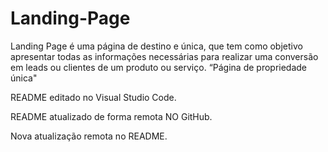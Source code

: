 # Landing-Page
 Landing Page é uma página de destino e única, que tem como objetivo apresentar todas as informações necessárias para realizar uma conversão  em leads ou clientes de um produto ou serviço. “Página de propriedade única"

 README editado no Visual Studio Code.

README atualizado de forma remota NO GitHub.

Nova atualização remota no README.
